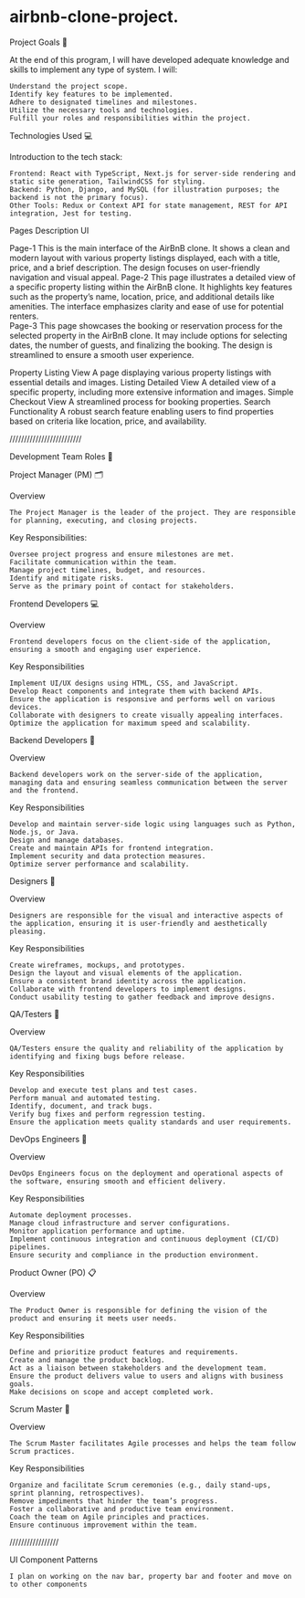 # airbnb-clone-project.

Project Goals 🎯

  At the end of this program, I will have developed adequate knowledge and skills to implement any type of system. I will:
  
    Understand the project scope.
    Identify key features to be implemented.
    Adhere to designated timelines and milestones.
    Utilize the necessary tools and technologies.
    Fulfill your roles and responsibilities within the project.

Technologies Used 💻

  Introduction to the tech stack:
  
    Frontend: React with TypeScript, Next.js for server-side rendering and static site generation, TailwindCSS for styling.
    Backend: Python, Django, and MySQL (for illustration purposes; the backend is not the primary focus).
    Other Tools: Redux or Context API for state management, REST for API integration, Jest for testing.


Pages	Description	UI

  Page-1
    This is the main interface of the AirBnB clone. It shows a clean and modern layout with various property listings displayed, each with a title, price, and a brief           description. The design focuses on user-friendly navigation and visual appeal.
  Page-2
    This page illustrates a detailed view of a specific property listing within the AirBnB clone. It highlights key features such as the property’s name, location,              price, and additional details like amenities. The interface emphasizes clarity and ease of use for potential renters.	
  Page-3
    This page showcases the booking or reservation process for the selected property in the AirBnB clone. It may include options for selecting dates, the number of              guests, and finalizing the booking. The design is streamlined to ensure a smooth user experience.	
  
  Property Listing View
    A page displaying various property listings with essential details and images.
  Listing Detailed View
    A detailed view of a specific property, including more extensive information and images.
  Simple Checkout View
    A streamlined process for booking properties.
  Search Functionality
    A robust search feature enabling users to find properties based on criteria like location, price, and availability.

/////////////////////////

Development Team Roles 👥

Project Manager (PM) 🗂️

  Overview
  
    The Project Manager is the leader of the project. They are responsible for planning, executing, and closing projects.
    
  Key Responsibilities:
  
    Oversee project progress and ensure milestones are met.
    Facilitate communication within the team.
    Manage project timelines, budget, and resources.
    Identify and mitigate risks.
    Serve as the primary point of contact for stakeholders.

Frontend Developers 💻

  Overview
  
    Frontend developers focus on the client-side of the application, ensuring a smooth and engaging user experience.
    
  Key Responsibilities
  
    Implement UI/UX designs using HTML, CSS, and JavaScript.
    Develop React components and integrate them with backend APIs.
    Ensure the application is responsive and performs well on various devices.
    Collaborate with designers to create visually appealing interfaces.
    Optimize the application for maximum speed and scalability.

Backend Developers 🔧

  Overview
  
    Backend developers work on the server-side of the application, managing data and ensuring seamless communication between the server and the frontend.
    
  Key Responsibilities
  
    Develop and maintain server-side logic using languages such as Python, Node.js, or Java.
    Design and manage databases.
    Create and maintain APIs for frontend integration.
    Implement security and data protection measures.
    Optimize server performance and scalability.

Designers 🎨

  Overview
  
    Designers are responsible for the visual and interactive aspects of the application, ensuring it is user-friendly and aesthetically pleasing.
    
  Key Responsibilities
  
    Create wireframes, mockups, and prototypes.
    Design the layout and visual elements of the application.
    Ensure a consistent brand identity across the application.
    Collaborate with frontend developers to implement designs.
    Conduct usability testing to gather feedback and improve designs.

QA/Testers 🧪

  Overview
    
    QA/Testers ensure the quality and reliability of the application by identifying and fixing bugs before release.
  
  Key Responsibilities
  
    Develop and execute test plans and test cases.
    Perform manual and automated testing.
    Identify, document, and track bugs.
    Verify bug fixes and perform regression testing.
    Ensure the application meets quality standards and user requirements.

DevOps Engineers 🚀

  Overview
  
    DevOps Engineers focus on the deployment and operational aspects of the software, ensuring smooth and efficient delivery.
  
  Key Responsibilities
  
    Automate deployment processes.
    Manage cloud infrastructure and server configurations.
    Monitor application performance and uptime.
    Implement continuous integration and continuous deployment (CI/CD) pipelines.
    Ensure security and compliance in the production environment.

Product Owner (PO) 📋

  Overview
    
    The Product Owner is responsible for defining the vision of the product and ensuring it meets user needs.
  
  Key Responsibilities
  
    Define and prioritize product features and requirements.
    Create and manage the product backlog.
    Act as a liaison between stakeholders and the development team.
    Ensure the product delivers value to users and aligns with business goals.
    Make decisions on scope and accept completed work.

Scrum Master 🏅

  Overview
  
    The Scrum Master facilitates Agile processes and helps the team follow Scrum practices.
  
  Key Responsibilities
  
    Organize and facilitate Scrum ceremonies (e.g., daily stand-ups, sprint planning, retrospectives).
    Remove impediments that hinder the team’s progress.
    Foster a collaborative and productive team environment.
    Coach the team on Agile principles and practices.
    Ensure continuous improvement within the team.

/////////////////

UI Component Patterns

    I plan on working on the nav bar, property bar and footer and move on to other components
